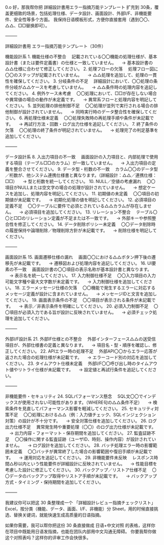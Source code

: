 0.o
好，那我帮你把 詳細設計書用エラー指摘万能テンプレート 扩充到 30条，覆盖更细致的场景，包括処理仕様、データ設計、画面設計、外部I/F、非機能要件、安全性等多个方面。
我保持日语模板形式，方便你直接套用（遇到〇〇、△△、□□替换即可）。

⸻

詳細設計書用 エラー指摘万能テンプレート（30件）

機能設計系
	1.	機能仕様の不整合
　記載されている〇〇機能の処理仕様が、基本設計書（または要件定義書）の仕様と一致していません。
　→ 基本設計書の△△仕様に合わせて修正してください。
	2.	処理フローの欠落
　処理フロー図に〇〇のステップが記載されていません。
　→ △△処理を追加して、処理の一貫性を確保してください。
	3.	分岐条件の不足
　詳細設計において、〇〇処理の条件分岐が△△ケースを考慮していません。
　→ △△条件時の処理内容を追記してください。
	4.	例外ケース未考慮
　〇〇処理において、□□が存在しない場合や異常値の場合の動作が未定義です。
　→ 異常系フローと処理内容を明記してください。
	5.	並列処理の排他制御不足
　〇〇処理が並列で実行される場合の排他制御が設計されていません。
　→ 同時実行時のデータ整合性を確保してください。
	6.	再処理仕様未定義
　〇〇処理失敗時の再処理手順や条件が未記載です。
　→ 再試行方法・回数・ログ出力仕様を追記してください。
	7.	終了条件の欠落
　〇〇処理の終了条件が明記されていません。
　→ 処理完了の判定基準を追加してください。

⸻

データ設計系
	8.	入出力項目の不一致
　画面設計の入力項目と、内部処理で使用する項目（テーブル□□のカラム）が一致していません。
　→ 入出力項目の定義を整合させてください。
	9.	データ型・桁数の不一致
　カラム〇〇のデータ型／桁数が、他システム連携仕様書と異なります。（詳細設計：△△／連携仕様：□□）
　→ 型と桁数を統一してください。
	10.	NULL／空値の考慮漏れ
　〇〇項目がNULLまたは空文字の場合の処理が設計されていません。
　→ 想定ケースを追加し、処理内容を明記してください。
	11.	初期値の未定義
　〇〇項目の初期値が未記載です。
　→ 初期化処理の値を明記してください。
	12.	必須項目の定義不足
　〇〇テーブルに要件で必須とされている△△カラムが存在しません。
　→ 必須項目を追加してください。
	13.	リレーション不整合
　テーブル〇〇と□□のリレーション定義が不足または不一致です。
　→ 外部キーや参照整合性を修正してください。
	14.	データ削除ポリシー未定義
　〇〇データ削除時の履歴保持や論理削除／物理削除方針が未記載です。
　→ 削除仕様を明記してください。

⸻

画面設計系
	15.	画面遷移仕様の漏れ
　画面〇〇における△△ボタン押下後の遷移先が未記載です。
　→ 遷移図および処理内容を追記してください。
	16.	UI要素の不一致
　画面設計書の〇〇項目の表示名称が基本設計書と異なります。
　→ 表示名を統一してください。
	17.	入力制御仕様不足
　〇〇入力項目の入力可能文字種や最大文字数が未定義です。
　→ 入力制御仕様を追加してください。
	18.	エラーメッセージ仕様の欠落
　〇〇機能で発生するエラーに対応するメッセージ定義が設計に含まれていません。
　→ メッセージIDと文言を追加してください。
	19.	画面表示条件の不足
　〇〇項目が表示される条件が未記載です。
　→ 表示／非表示条件を明確にしてください。
	20.	必須入力制御不足
　〇〇項目が必須入力である旨が設計に反映されていません。
　→ 必須チェック処理を追加してください。

⸻

外部I/F設計系
	21.	外部IF仕様との不整合
　外部インターフェース△△の送受信項目が、外部仕様書の定義と異なります。
　→ 項目名・型・順序を確認し、修正してください。
	22.	APIエラー時の処理不足
　外部API〇〇からエラー応答が返された場合の処理仕様が未記載です。
　→ エラーコード別の対応を追加してください。
	23.	タイムアウト仕様未定義
　外部I/F〇〇呼び出し時のタイムアウト値やリトライ仕様が未記載です。
　→ 設定値と再試行条件を追記してください。

⸻

非機能要件・セキュリティ
	24.	SQLパフォーマンス懸念
　SQL文〇〇でインデックスが使用されない可能性があります。（WHERE句の△△条件不足）
　→ 検索条件を見直してパフォーマンス影響を軽減してください。
	25.	セキュリティ対策不足
　〇〇処理における△△（例：入力値チェック、SQLインジェクション対策）の設計が不十分です。
　→ 安全対策仕様を追加してください。
	26.	ログ出力仕様不足
　異常発生時や重要処理（〇〇）のログ出力仕様が未記載です。
　→ 出力内容・フォーマット・保存期間を追加してください。
	27.	監査証跡不足
　〇〇操作に関する監査証跡（ユーザID、時刻、操作内容）が設計されていません。
　→ ログ設計を追加してください。
	28.	バッチ処理エラー時の影響範囲未定義
　〇〇バッチが異常終了した場合の影響範囲や復旧手順が未記載です。
　→ 運用対応を追記してください。
	29.	非機能要件未反映
　レスポンス時間△秒以内という性能要件が詳細設計に反映されていません。
　→ 性能目標を考慮した設計に修正してください。
	30.	バックアップ／リストア仕様不足
　〇〇データのバックアップ取得やリストア手順が未記載です。
　→ バックアップ方式・タイミング・保持期間を追加してください。

⸻

我建议你可以把这 30 条整理成一个 「詳細設計レビュー指摘チェックリスト」 Excel，按分类（機能、データ、画面、I/F、非機能）分 Sheet，用的时候直接挑选、替换关键词，就能快速生成高质量的日语指摘。

如果你需要，我可以帮你把这份 30 条直接做成 日语+中文对照 的表格，这样你在项目中既能用日语发指摘，也能在团队内部用中文沟通无障碍。
你要我帮你做这个对照表吗？这样你的评审工作会快很多。

